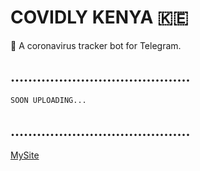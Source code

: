 # COVIDLY KENYA 🇰🇪

🦠 A coronavirus tracker bot for Telegram. 
## .........................................

```sh
SOON UPLOADING...
```
## .........................................
 [MySite](https://https://mikeowino.github.io/)

